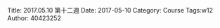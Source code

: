 Title: 2017.05.10 第十二週
Date: 2017-05-10
Category: Course
Tags:w12
Author: 40423252

<!-- PELICAN_END_SUMMARY -->
